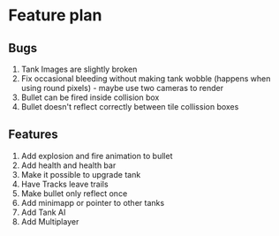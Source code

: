 # Feature plan

## Bugs

1. Tank Images are slightly broken
2. Fix occasional bleeding without making tank wobble (happens when using round pixels) - maybe use two cameras to render
3. Bullet can be fired inside collision box
4. Bullet doesn't reflect correctly between tile collission boxes

## Features

1. Add explosion and fire animation to bullet
2. Add health and health bar
3. Make it possible to upgrade tank
4. Have Tracks leave trails
5. Make bullet only reflect once
6. Add minimapp or pointer to other tanks
7. Add Tank AI
8. Add Multiplayer